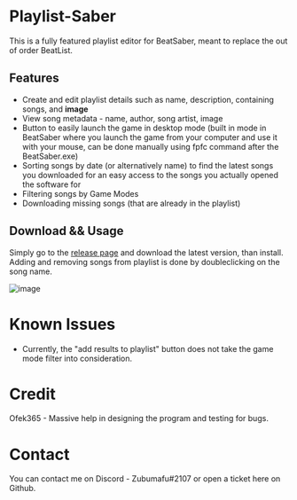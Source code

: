 # Playlist-Saber
This is a fully featured playlist editor for BeatSaber, meant to replace the out of order BeatList.

## Features

- Create and edit playlist details such as name, description, containing songs, and **image**
- View song metadata - name, author, song artist, image
- Button to easily launch the game in desktop mode (built in mode in BeatSaber where you launch the game from your computer and use it with your mouse, can be done manually using fpfc command after the BeatSaber.exe)
- Sorting songs by date (or alternatively name) to find the latest songs you downloaded for an easy access to the songs you actually opened the software for
- Filtering songs by Game Modes
- Downloading missing songs (that are already in the playlist)


## Download && Usage
Simply go to the [release page](https://github.com/Zoobumafu/Playlist-Saber/releases) and download the latest version, than install.
Adding and removing songs from playlist is done by doubleclicking on the song name.

![image](https://user-images.githubusercontent.com/81674290/142729657-22febd94-2478-44bc-b086-3c49db89ae91.png)

# Known Issues 
- Currently, the "add results to playlist" button does not take the game mode filter into consideration.
    
   
# Credit 

Ofek365 - Massive help in designing the program and testing for bugs.

# Contact
You can contact me on Discord - Zubumafu#2107 or open a ticket here on Github.
